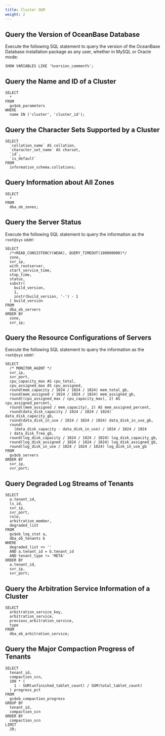 ```yaml
---
title: Cluster O&M
weight: 2
---
```


## Query the Version of OceanBase Database

Execute the following SQL statement to query the version of the OceanBase Database installation package as any user, whether in MySQL or Oracle mode:

```
SHOW VARIABLES LIKE '%version_comment%';
```

## Query the Name and ID of a Cluster

```
SELECT
  *
FROM
  gv$ob_parameters
WHERE
  name IN ('cluster', 'cluster_id');
```

## Query the Character Sets Supported by a Cluster

```
SELECT
  `collation_name` AS collation,
  `character_set_name` AS charset,
  `id`,
  `is_default`
FROM
  information_schema.collations;
```



## Query Information about All Zones

```
SELECT
  *
FROM
  dba_ob_zones;
```

## Query the Server Status

Execute the following SQL statement to query the information as the `root@sys` user:

```
SELECT
  /*+READ_CONSISTENCY(WEAK), QUERY_TIMEOUT(100000000)*/
  zone,
  svr_ip,
  with_rootserver,
  start_service_time,
  stop_time,
  status,
  substr(
    build_version,
    1,
    instr(build_version, '-') - 1
  ) build_version
FROM
  dba_ob_servers
ORDER BY
  zone,
  svr_ip;
```

## Query the Resource Configurations of Servers

Execute the following SQL statement to query the information as the `root@sys` user:

```
SELECT
  /* MONITOR_AGENT */
  svr_ip,
  svr_port,
  cpu_capacity_max AS cpu_total,
  cpu_assigned_max AS cpu_assigned,
  round(mem_capacity / 1024 / 1024 / 1024) mem_total_gb,
  round(mem_assigned / 1024 / 1024 / 1024) mem_assigned_gb,
  round((cpu_assigned_max / cpu_capacity_max), 2) AS cpu_assigned_percent,
  round((mem_assigned / mem_capacity), 2) AS mem_assigned_percent,
  round(data_disk_capacity / 1024 / 1024 / 1024) data_disk_capacity_gb,
  round(data_disk_in_use / 1024 / 1024 / 1024) data_disk_in_use_gb,
  round(
    (data_disk_capacity - data_disk_in_use) / 1024 / 1024 / 1024
  ) data_disk_free_gb,
  round(log_disk_capacity / 1024 / 1024 / 1024) log_disk_capacity_gb,
  round(log_disk_assigned / 1024 / 1024 / 1024) log_disk_assigned_gb,
  round(log_disk_in_use / 1024 / 1024 / 1024) log_disk_in_use_gb
FROM
  gv$ob_servers
ORDER BY
  svr_ip,
  svr_port;
```

## Query Degraded Log Streams of Tenants

```
SELECT
  a.tenant_id,
  ls_id,
  svr_ip,
  svr_port,
  role,
  arbitration_member,
  degraded_list
FROM
  gv$ob_log_stat a,
  dba_ob_tenants b
WHERE
  degraded_list <> ''
  AND a.tenant_id = b.tenant_id
  AND tenant_type != 'META'
ORDER BY
  a.tenant_id,
  svr_ip,
  svr_port;
```

## Query the Arbitration Service Information of a Cluster

```
SELECT
  arbitration_service_key,
  arbitration_service,
  previous_arbitration_service,
  type
FROM
  dba_ob_arbitration_service;
```

## Query the Major Compaction Progress of Tenants

```
SELECT
  tenant_id,
  compaction_scn,
  100 * (
    1 - SUM(unfinished_tablet_count) / SUM(total_tablet_count)
  ) progress_pct
FROM
  gv$ob_compaction_progress
GROUP BY
  tenant_id,
  compaction_scn
ORDER BY
  compaction_scn
LIMIT
  20;
```